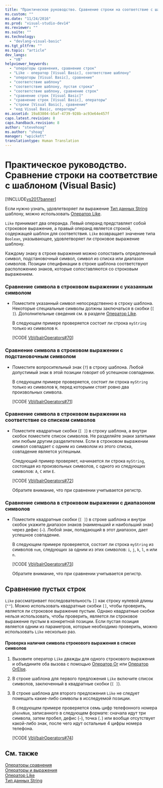 ```yaml
---
title: "Практическое руководство. Сравнение строки на соответствие с шаблоном (Visual Basic) | Microsoft Docs"
ms.custom: ""
ms.date: "11/24/2016"
ms.prod: "visual-studio-dev14"
ms.reviewer: ""
ms.suite: ""
ms.technology: 
  - "devlang-visual-basic"
ms.tgt_pltfrm: ""
ms.topic: "article"
dev_langs: 
  - "VB"
helpviewer_keywords: 
  - "операторы сравнения, сравнение строк"
  - "Like - оператор [Visual Basic], соответствие шаблону"
  - "операторы [Visual Basic], сравнение"
  - "соответствие шаблону"
  - "соответствие шаблону, пустая строка"
  - "соответствие шаблону, сравнение строк"
  - "сравнение строк [Visual Basic]"
  - "сравнение строк [Visual Basic], операторы"
  - "строки [Visual Basic], сравнение"
  - "код Visual Basic, операторы"
ms.assetid: 19a83804-b5af-4739-928b-ac93e64e457f
caps.latest.revision: 8
caps.handback.revision: 8
author: "stevehoag"
ms.author: "shoag"
manager: "wpickett"
translationtype: Human Translation
---
```

# Практическое руководство. Сравнение строки на соответствие с шаблоном (Visual Basic)
[!INCLUDE[vs2017banner](../../../../csharp/includes/vs2017banner.md)]

Если нужно узнать, удовлетворяет ли выражение [Тип данных String](../../../../visual-basic/language-reference/data-types/string-data-type.md) шаблону, можно использовать [Оператор Like](../../../../visual-basic/language-reference/operators/like-operator.md).  
  
 `Like` принимает два операнда.  Левый операнд представляет собой строковое выражение, а правый операнд является строкой, содержащей шаблон для соответствия.  `Like` возвращает значение типа `Boolean`, указывающее, удовлетворяет ли строковое выражение шаблону.  
  
 Каждому знаку в строке выражения можно сопоставить определенный символ, подстановочный символ, символ из списка или диапазон символов.  Позиции спецификации в строке шаблона соответствуют расположению знаков, которые сопоставляются со строковым выражением.  
  
### Сравнение символа в строковом выражении с указанным символом  
  
-   Поместите указанный символ непосредственно в строку шаблона.  Некоторые специальные символы должны заключаться в скобки \(`[ ]`\).  Дополнительные сведения см. в разделе [Оператор Like](../../../../visual-basic/language-reference/operators/like-operator.md).  
  
     В следующем примере проверяется состоит ли строка `myString` только из символов `H`.  
  
     [!CODE [VbVbalrOperators#70](../CodeSnippet/VS_Snippets_VBCSharp/VbVbalrOperators#70)]  
  
### Сравнение символа в строковом выражении с подстановочным символом  
  
-   Поместите вопросительный знак \(`?`\) в строку шаблона.  Любой допустимый знак в этой позиции говорит об успешном совпадении.  
  
     В следующем примере проверяется, состоит ли строка `myString` только из символов `W`, перед которыми стоят ровно два произвольных символа.  
  
     [!CODE [VbVbalrOperators#71](../CodeSnippet/VS_Snippets_VBCSharp/VbVbalrOperators#71)]  
  
### Сравнение символа в строковом выражении на соответствие со списком символов  
  
-   Поместите квадратные скобки \(`[ ]`\) в строку шаблона, а внутри скобок поместите список символов.  Не разделяйте знаки запятыми или любым другим разделителем.  Если в строковом выражении символ совпадает с одним из символом из этого списка, совпадение является успешным.  
  
     Следующий пример проверяет, начинается ли строка `myString`, состоящая из произвольных символов, с одного из следующих символов: `A`, `C` или `E`.  
  
     [!CODE [VbVbalrOperators#72](../CodeSnippet/VS_Snippets_VBCSharp/VbVbalrOperators#72)]  
  
     Обратите внимание, что при сравнении учитывается регистр.  
  
### Сравнение символа в строковом выражении с диапазоном символов  
  
-   Поместите квадратные скобки \(`[ ]`\) в строке шаблона и внутри скобок укажите диапазон знаков \(наименьший и наибольший знак\) через дефис \(`–`\).  Любой знак, попадающий в этот диапазон, дает успешное совпадение.  
  
     В следующем примере проверяется, состоит ли строка `myString` из символов `num`, следующих за одним из этих символов: `i`, `j`, `k`, `l`, `m` или `n`.  
  
     [!CODE [VbVbalrOperators#73](../CodeSnippet/VS_Snippets_VBCSharp/VbVbalrOperators#73)]  
  
     Обратите внимание, что при сравнении учитывается регистр.  
  
## Сравнение пустых строк  
 `Like` рассматривает последовательность `[]` как строку нулевой длины \(`""`\).  Можно использовать квадратные скобки `[]`, чтобы проверить, является ли строковое выражение пустым. Однако квадратные скобки нельзя использовать, чтобы проверить, является ли строковое выражение пустым в конкретной позиции.  Если пустая позиция является одним из параметров, которые необходимо проверить, можно использовать `Like` несколько раз.  
  
#### Проверка наличия символа строкового выражения в списке символов  
  
1.  Вызовите оператор `Like` дважды для одного строкового выражения и объедините оба вызова с помощью [Оператор Or](../../../../visual-basic/language-reference/operators/or-operator.md) или [Оператор OrElse](../../../../visual-basic/language-reference/operators/orelse-operator.md).  
  
2.  В строке шаблона для первого предложения `Like` включите список символов, заключенный в квадратные скобки \(`[ ]`\).  
  
3.  В строке шаблона для второго предложения `Like` не следует помещать какие\-либо символы в исследуемой позиции.  
  
     В следующем примере проверяется семь цифр телефонного номера `phoneNum`, записанного в следующем формате: сначала идут три символа, затем пробел, дефис \(`–`\), точка \(`.`\) или вообще отсутствует какой\-либо знак, после чего идут остальные 4 цифры номера телефона.  
  
     [!CODE [VbVbalrOperators#74](../CodeSnippet/VS_Snippets_VBCSharp/VbVbalrOperators#74)]  
  
## См. также  
 [Операторы сравнения](../../../../visual-basic/language-reference/operators/comparison-operators.md)   
 [Операторы и выражения](../../../../visual-basic/programming-guide/language-features/operators-and-expressions/index.md)   
 [Оператор Like](../../../../visual-basic/language-reference/operators/like-operator.md)   
 [Тип данных String](../../../../visual-basic/language-reference/data-types/string-data-type.md)